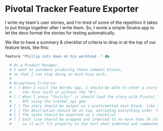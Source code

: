 # Pivotal Tracker Feature Exporter

I write my team's user stories, and I'm tired of some of the repetition it takes to put things together after I write them. So, I wrote a simple Sinatra app to let the devs format the stories for testing automatically.

We like to have a summary & checklist of criteria to drop in at the top of our feature tests, like this:

```ruby
feature "Phillip cuts down on his workload -" do

  # As a Product Manager,
  # I want to automate producing these comment blocks,
  # so that I can stop doing so much busy work.
  #
  # Acceptance Criteria:
  # [ ] When I visit the Heroku app, I should be able to enter a story ID into
  #     the form (with or without the "#").
  # [ ] When I press "Testify!" it should load the story with Pivotal Tracker's
  #     API using the tracker_api gem.
  # [ ] The story should be output as a preformatted text block, like this one.
  # [ ] The description should be on top, excluding everything under "NOTES:".
  # [ ] The tasks should be exported as a checklist.
  # [ ] Each line should be wrapped and indented to no more than 76 characters,
  #     so it will fit properly in the test when indented and commented out.
```

